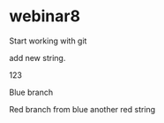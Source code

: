 # webinar8
Start working with git

add new string.

123

Blue branch

Red branch from blue
another red string
